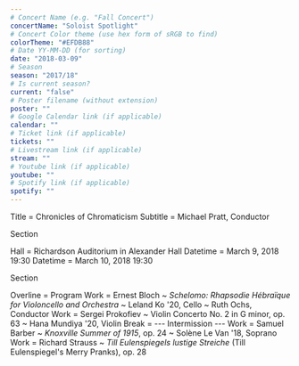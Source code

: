 ```yaml
---
# Concert Name (e.g. "Fall Concert")
concertName: "Soloist Spotlight"
# Concert Color theme (use hex form of sRGB to find)
colorTheme: "#EFDB88"
# Date YY-MM-DD (for sorting)
date: "2018-03-09"
# Season
season: "2017/18"
# Is current season?
current: "false"
# Poster filename (without extension)
poster: ""
# Google Calendar link (if applicable)
calendar: ""
# Ticket link (if applicable)
tickets: ""
# Livestream link (if applicable)
stream: ""
# Youtube link (if applicable)
youtube: ""
# Spotify link (if applicable)
spotify: ""
---
```

Title = Chronicles of Chromaticism
Subtitle = Michael Pratt, Conductor

Section

Hall = Richardson Auditorium in Alexander Hall
Datetime = March 9, 2018 19:30
Datetime = March 10, 2018 19:30

Section

Overline = Program
Work = Ernest Bloch ~ *Schelomo: Rhapsodie Hébraïque for Violoncello and Orchestra* ~ Leland Ko '20, Cello ~ Ruth Ochs, Conductor
Work = Sergei Prokofiev ~ Violin Concerto No. 2 in G minor, op. 63 ~ Hana Mundiya '20, Violin
Break = --- Intermission ---
Work = Samuel Barber ~ *Knoxville Summer of 1915*, op. 24 ~ Solène Le Van '18, Soprano
Work = Richard Strauss ~ *Till Eulenspiegels lustige Streiche* (Till Eulenspiegel's Merry Pranks), op. 28
